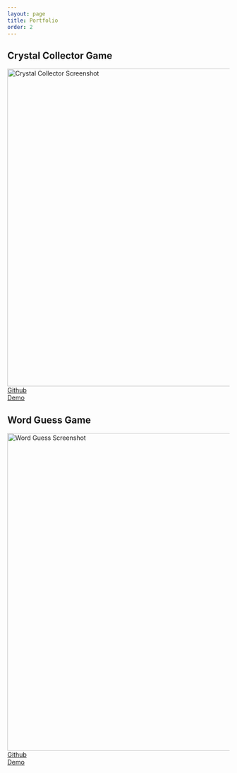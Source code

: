 ```yaml
---
layout: page
title: Portfolio
order: 2
---
```


## Crystal Collector Game
<img width="720" alt="Crystal Collector Screenshot" src="https://user-images.githubusercontent.com/50184318/61573375-954ed800-aa62-11e9-96d9-549c37f6da2a.png">

<br>
<a href="https://github.com/ppgeyser/unit-4-game">Github</a>
<br>
<a href="https://ppgeyser.github.io/unit-4-game/">Demo</a>

## Word Guess Game
<img width="720" alt="Word Guess Screenshot" src="https://user-images.githubusercontent.com/50184318/63632202-cf257800-c5e6-11e9-9e00-1828d373487d.png">

<br>
<a href="https://github.com/ppgeyser/word-guess">Github</a>
<br>
<a href="https://ppgeyser.github.io/word-guess/">Demo</a>